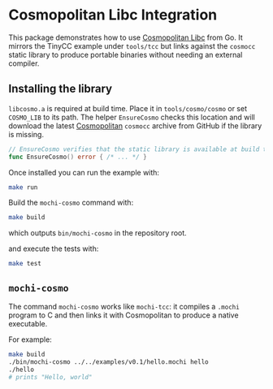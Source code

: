 # Cosmopolitan Libc Integration

This package demonstrates how to use [Cosmopolitan Libc](https://justine.lol/cosmopolitan/) from Go.
It mirrors the TinyCC example under `tools/tcc` but links against the `cosmocc` static library to produce
portable binaries without needing an external compiler.

## Installing the library

`libcosmo.a` is required at build time. Place it in `tools/cosmo/cosmo` or set
`COSMO_LIB` to its path. The helper `EnsureCosmo` checks this location and will
download the latest [Cosmopolitan](https://github.com/jart/cosmopolitan)
`cosmocc` archive from GitHub if the library is missing.

```go
// EnsureCosmo verifies that the static library is available at build time.
func EnsureCosmo() error { /* ... */ }
```

Once installed you can run the example with:

```bash
make run
```

Build the `mochi-cosmo` command with:

```bash
make build
```

which outputs `bin/mochi-cosmo` in the repository root.

and execute the tests with:

```bash
make test
```

## `mochi-cosmo`

The command `mochi-cosmo` works like `mochi-tcc`: it compiles a `.mochi` program to
C and then links it with Cosmopolitan to produce a native executable.

For example:

```bash
make build
./bin/mochi-cosmo ../../examples/v0.1/hello.mochi hello
./hello
# prints "Hello, world"
```
